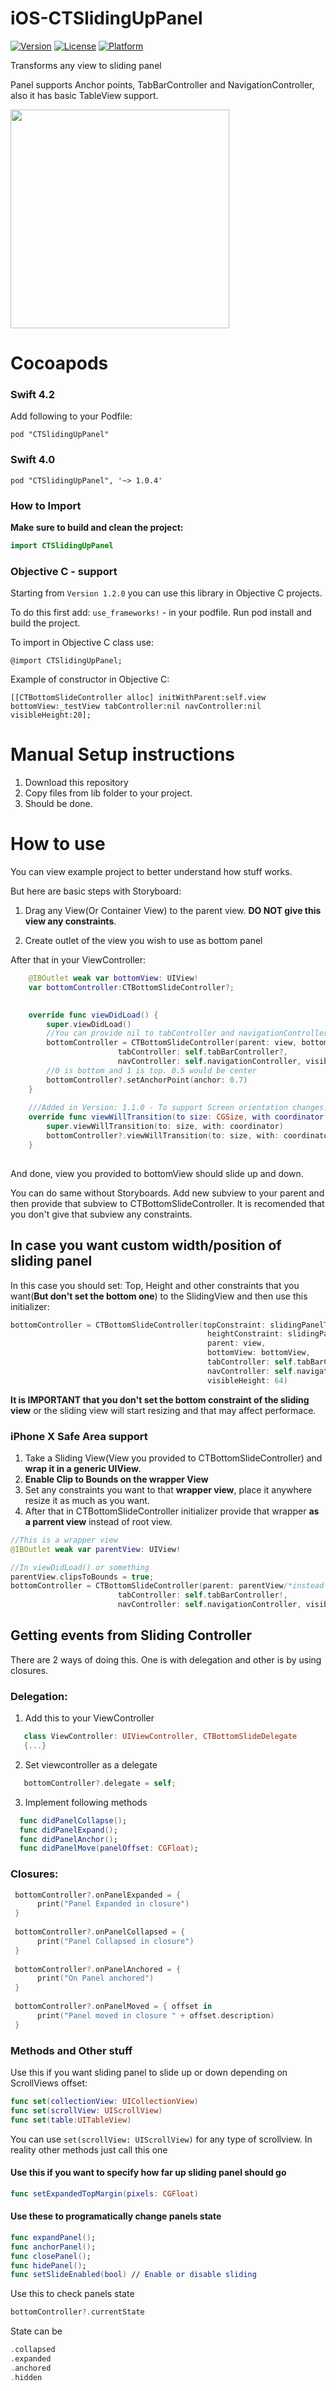# iOS-CTSlidingUpPanel
[![Version](https://img.shields.io/cocoapods/v/CTSlidingUpPanel.svg?style=flat)](http://cocoapods.org/pods/CTSlidingUpPanel)
[![License](https://img.shields.io/cocoapods/l/CTSlidingUpPanel.svg?style=flat)](http://cocoapods.org/pods/CTSlidingUpPanel)
[![Platform](https://img.shields.io/cocoapods/p/CTSlidingUpPanel.svg?style=flat)](http://cocoapods.org/pods/CTSlidingUpPanel)


Transforms any view to sliding panel

Panel supports Anchor points, TabBarController and NavigationController, also it has basic TableView support.

<img src="https://thumbs.gfycat.com/OffbeatCaringGalago-size_restricted.gif" width="350">


# Cocoapods

### Swift 4.2
Add following to your Podfile:
```
pod "CTSlidingUpPanel"
```
### Swift 4.0
```
pod "CTSlidingUpPanel", '~> 1.0.4'
```

### How to Import

**Make sure to build and clean the project:**

```swift
import CTSlidingUpPanel
```

### Objective C - support
Starting from `Version 1.2.0` you can use this library in Objective C projects.

To do this first add: `use_frameworks!` - in your podfile. Run pod install and build the project.

To import in Objective C class use:

```objc
@import CTSlidingUpPanel;
```

Example of constructor in Objective C:
```objc 
[[CTBottomSlideController alloc] initWithParent:self.view bottomView:_testView tabController:nil navController:nil visibleHeight:20];
```


# Manual Setup instructions
1. Download this repository 
2. Copy files from lib folder to your project.
3. Should be done.

# How to use
You can view example project to better understand how stuff works.

But here are basic steps with Storyboard:
1. Drag any View(Or Container View) to the parent view.
**DO NOT give this view any constraints**.

2. Create outlet of the view you wish to use as bottom panel

After that in your ViewController: 

```swift
    @IBOutlet weak var bottomView: UIView!
    var bottomController:CTBottomSlideController?;
    

    override func viewDidLoad() {
        super.viewDidLoad()
        //You can provide nil to tabController and navigationController
        bottomController = CTBottomSlideController(parent: view, bottomView: bottomView, 
                        tabController: self.tabBarController?,
                        navController: self.navigationController, visibleHeight: 64)
        //0 is bottom and 1 is top. 0.5 would be center                
        bottomController?.setAnchorPoint(anchor: 0.7)
    }
    
    ///Added in Version: 1.1.0 - To support Screen orientation changes!
    override func viewWillTransition(to size: CGSize, with coordinator: UIViewControllerTransitionCoordinator) {
        super.viewWillTransition(to: size, with: coordinator)
        bottomController?.viewWillTransition(to: size, with: coordinator)
    }
    
```
And done, view you provided to bottomView should slide up and down.

You can do same without Storyboards. Add new subview to your parent and then provide that subview to CTBottomSlideController. 
It is recomended that you don't give that subview any constraints. 

## In case you want custom width/position of sliding panel
In this case you should set: Top, Height and other constraints that you want(**But don't set the bottom one**) to the SlidingView and then use this initializer:
```swift
bottomController = CTBottomSlideController(topConstraint: slidingPanelTopConstraint, 
                                            heightConstraint: slidingPanelHeightConstraint, 
                                            parent: view, 
                                            bottomView: bottomView, 
                                            tabController: self.tabBarController!, 
                                            navController: self.navigationController, 
                                            visibleHeight: 64)
```
**It is IMPORTANT that you don't set the bottom constraint of the sliding view** or the sliding view will start resizing and that
may affect performace.

### iPhone X Safe Area support

1. Take a Sliding View(View you provided to CTBottomSlideController) and **wrap it in a generic UIView**.
2. **Enable Clip to Bounds on the wrapper View**
3. Set any constraints you want to that **wrapper view**, place it anywhere resize it as much as you want.
4. After that in CTBottomSlideController initializer provide that wrapper **as a parrent view** instead of root view.
```swift
//This is a wrapper view
@IBOutlet weak var parentView: UIView!

//In viewDidLoad() or something
parentView.clipsToBounds = true;
bottomController = CTBottomSlideController(parent: parentView/*instead of view*/, bottomView: bottomView, 
                        tabController: self.tabBarController!,
                        navController: self.navigationController, visibleHeight: 64)
```
## Getting events from Sliding Controller
There are 2 ways of doing this. One is with delegation and other is by using closures.

### Delegation:

1.  Add this to your ViewController
```swift 
   class ViewController: UIViewController, CTBottomSlideDelegate
   {...}
```
2. Set viewcontroller as a delegate
```swift
   bottomController?.delegate = self;
```
3. Implement following methods
```swift
  func didPanelCollapse();
  func didPanelExpand();
  func didPanelAnchor();
  func didPanelMove(panelOffset: CGFloat);
```

### Closures:
```swift
 bottomController?.onPanelExpanded = {
      print("Panel Expanded in closure")
 }
        
 bottomController?.onPanelCollapsed = {
      print("Panel Collapsed in closure")
 }
        
 bottomController?.onPanelAnchored = {
      print("On Panel anchored")
 }
        
 bottomController?.onPanelMoved = { offset in
      print("Panel moved in closure " + offset.description)
 }
```

### Methods and Other stuff
Use this if you want sliding panel to slide up or down depending on ScrollViews offset:
```swift
func set(collectionView: UICollectionView)
func set(scrollView: UIScrollView)
func set(table:UITableView)
```
You can use ```set(scrollView: UIScrollView)``` for any type of scrollview. In reality other methods just call this one

#### Use this if you want to specify how far up sliding panel should go
```swift
func setExpandedTopMargin(pixels: CGFloat)
```

#### Use these to programatically change panels state
```swift
func expandPanel();
func anchorPanel();
func closePanel();
func hidePanel();
func setSlideEnabled(bool) // Enable or disable sliding
```
Use this to check panels state
```swift 
bottomController?.currentState 
```
State can be
```swift 
.collapsed
.expanded
.anchored
.hidden
```

